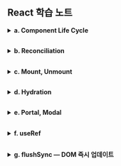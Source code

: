 ## React 학습 노트

<details><summary><strong>a. Component Life Cycle</strong></summary>

<details><summary>1. 라이프 사이클</summary>

## 정의

컴포넌트가 마운트 → 업데이트 → 언마운트로 지나가는 개념적 시간 흐름.  
이 흐름의 특정 지점에 무엇을 할 수 있는지를 규정함.

## 단계

- 렌더 단계:  
  UI 계산(부수효과 금지 = 순수성)

- 커밋 단계:  
  DOM 반영, ref 연결, 이펙트 실행  
  (Before-mutation → Mutation → Layout)

- 브라우저 페인트 후:  
패시브 이펙트(useEffect) 비동기 실행
</details>

<details><summary>2. 컴포넌트</summary>

## 클래스 컴포넌트

Hook이 나오기 전(16.8 이전) 활용되던 컴포넌트.  
ES6 class로 컴포넌트를 만들고, Method를 통해 시점을 표현.

메서드를 통해 생명주기를 세밀하고 명시적으로 관리함
(componentDidMount, componentDidUpdate, componentWillUnmount 등)

현재 표준은 함수 컴포넌트 + Hooks이지만 동작은 여전히 지원됨.  
하지만 에러 바운더리 등 몇몇 기능은 여전히 클래스 방식이 표준임.

### 특징:

- 인스턴스(this)가 존재함
- 상태 업데이트가 부분 병합으로 진행됨
- createRef로 refs 사용

## 함수 컴포넌트

함수가 props를 받아 JSX를 반환하는 형태로 활용됨.  
Hook으로 상태/이펙트/구독 등을 선언해 시점을 표현

### 특징:

- 인스턴스(this)가 없고 Hook(useState 등)으로 상태를 관리함.
- 상태 업데이트는 교체(replace)가 기본(객체 병합은 직접 수행).
- Server Components는 함수 컴포넌트만 지원함(Hook 사용 불가).
</details>
<details><summary>3. 클래스 컴포넌트 ↔ 함수 컴포넌트</summary>

## 컴포넌트별 라이프사이클 대응표
각 생명주기 시점을 관리하는 수단 비교  
- 클래스 컴포넌트 = 전용 메서드  
- 함수 컴포넌트 = Hook

### 마운트 완료 시점 (Layout 단계, 페인트 전 동기)
- 클래스: `componentDidMount`
- 함수: `useLayoutEffect(() => { ... }, [])`

### 화면 렌더링 완료 후 (페인트 후 비동기)
- 클래스: 페인트 후 전용 메서드 없음 (모든 메서드가 동기 실행)
- 함수: `useEffect(() => { ... }, [deps])`

### DOM 변경 직전 스냅샷 (Before-mutation 단계)
- 클래스: `getSnapshotBeforeUpdate`
- 함수: 별도의 전용 Hook 없음  
  (ref + 렌더링 중 이전 값 저장 패턴으로 우회는 가능)

### 업데이트 완료 시점 (Layout 단계, 페인트 전 동기)
- 클래스: `componentDidUpdate`
- 함수: `useLayoutEffect(() => { ... }, [deps])`

### 정리(Cleanup) 시점
언마운트 시:
- 클래스: `componentWillUnmount`
- 함수: `useEffect`/`useLayoutEffect`의 cleanup 함수

재실행 전 정리:
- 클래스: 별도 메서드 없음 (componentDidUpdate 내부에서 수동 처리)
- 함수: `useEffect`/`useLayoutEffect`의 cleanup 함수가 자동 실행
  - `useEffect` cleanup: 페인트 후 비동기 실행
  - `useLayoutEffect` cleanup: Layout 단계에서 동기 실행 (페인트 전)

### 리렌더링 방지 최적화
- 클래스: `shouldComponentUpdate` (컴포넌트 내부에서 직접 제어)
- 함수: `React.memo` (컴포넌트 외부에서 래핑) + `useMemo`/`useCallback` (보조)

</details>

 </details>

##

<details><summary><strong>b. Reconciliation</strong></summary>
<details><summary>렌더 단계 (render phase)</summary>

## 정의

컴포넌트 함수를 호출해서 다음 UI 스냅샷을 계산하는 단계.

## 작업

훅 실행(useState, useMemo, useRef 등), JSX 생성,  
이전 트리와 비교해 fiber 플래그/이펙트 리스트 준비(무엇을 바꿀지 표기).

## 특징

- DOM을 **조작하지 않고**, 무엇을 그릴지 **순수하게** 계산만 함.
- Concurrent 모델에서는 우선순위에 따라 **중단·재개·취소**될 수 있음.  
  → 이 시점의 DOM은 **확정되지 않았을 수 있음**.

</details>
<details>
<summary>Concurrent 모델이란</summary>

## 정의

React 18부터의 렌더링 모델로, 렌더 단계를 우선순위에 따라 중단·재개·취소하여,  
급한 작업 (클릭,타이핑,스크롤)을 우선적으로 처리 후
렌더를 재개하는 방식  
→체감 성능을 높일 수 있음.

병렬(멀티스레드)로 동시에 실행하는 게 아닌,  
한 스레드에서 우선순위를 바꿔가는 협력적 스케줄링 방식.

## 왜?

기존(동기) 렌더링은 한 번 시작하면 끝날 때까지 메인 스레드를 점유  
→ 입력 지연, 끊김

## 업데이트 우선순위

모든 업데이트를 비동기로 만드는 것이 아님.  
긴급(urgent) 업데이트는 여전히 즉시(동기) 커밋될 수 있고,  
startTransition으로 감싼 전환(transition) 업데이트는 중단·재개·취소 가능한 낮은 우선순위로 처리됨.

## Concurrent모델에서는

커밋 단계는 여전히 원자적(atomic)이지만  
(한 번 커밋되면 화면이 그 상태로 일관되게 바뀜.)

렌더 단계는 중단 가능(interruptible)함.

따라서 렌더 단계에서는 아직 실제 DOM 노드가 존재하지 않거나 확정되지 않을 수 있음  
→ 렌더 중엔 DOM ref가 아직 없을 수 있고, 소유권/시점/조건에 따라 null이 될 수 있다.

## 커밋 단계의 원자성

커밋의 원자성은 '루트(root)' 단위임.  
여러 루트(예: 별도 포털) 사용 시 각 루트가 독립적으로 커밋될 수 있음.

</details>
<details><summary>커밋 단계 (commit phase)</summary>

## 정의

렌더 단계에서 준비된 변경을 실제 DOM에 반영하고  
관련 이펙트를 실행하는 단계.

## 작업 흐름

### Before-Mutation:

DOM 변경 직전에 필요한 읽기/주입 작업을 처리.  

실행 순서:
1. useInsertionEffect cleanup (이전 렌더의)
2. useInsertionEffect (현재 렌더의)
3. useLayoutEffect cleanup (이전 렌더의, 업데이트 시에만)
4. getSnapshotBeforeUpdate (클래스 컴포넌트)


- useInsertionEffect:
  DOM 변경 전 CSS-in-JS로 스타일을 동기 삽입할 때 사용하는 훅.  (규칙을 세팅)  
  DOM을 읽거나 레이아웃을 측정해서는 안 됨.

- useLayoutEffect cleanup (업데이트 시):
  DOM이 변경되기 직전, 이전 렌더의 useLayoutEffect를 정리.  
  이 시점에서 변경 전 DOM 상태를 측정/캡처할 수 있음.

- getSnapshotBeforeUpdate:  
  변경 직전 마지막 DOM 상태를 캡처해서, 변경 후 활용하는 스냅샷 전달 메커니즘.  
  componentDidUpdate에서 이 스냅샷을 받아 활용 가능.
  (예: 스크롤 위치 복원 등)

- useInsertionEffect (react18 이후 추가):  
  CSS-in-JS가 스타일을 삽입하는 매우 한정된 용도를 위한 훅.  
  DOM 변경 전에 동기적으로 실행되며, DOM을 읽거나 변경하면 안됨.

### Mutation:

Mutation이 끝나면 DOM 트리는 새로운 상태로 바뀌지만,
아직 브라우저 레이아웃 계산이나 페인트는 일어나지 않음.

- DOM 노드 변경(추가/삭제/속성 업데이트)
- 제거될 노드의 ref 분리(detach)
- 새로 추가될 노드의 ref 연결(attach)

### Layout:

새 DOM이 완성되었지만 화면에 그려지지는 않은 상태.
따라서 레이아웃 측정이 가능하며, 스타일/위치를 조정해도 깜빡임 없이 반영 가능.

- ref 최종 확정 (필요시 추가 업데이트)
- useLayoutEffect 실행
- componentDidMount / componentDidUpdate 실행

useLayoutEffect 활용:
- DOM 측정 후 레이아웃에 영향을 주는 변경
- 포커스/스크롤 위치 즉시 조정
- 애니메이션 시작 전 초기 상태 설정
- 깜빡임 방지가 필요한 동기 DOM 조작

무거운 작업을 useLayoutEffect로 수행 시 페인트가 지연됨 
→ 화면이 늦게 그려져 UX에 안좋은 영향을 끼침
→ useEffect로 미루거나 작업을 최적화 해야함.

### Paint:

커밋 단계가 끝난 후, 브라우저가 화면을 실제로 그리는 단계.
제어권이 브라우저로 넘어가 레이아웃 계산 → 페인트 수행

이 단계부터 DOM 및 스타일 수정 시 깜빡임, 점프 등이 발생함. (추가 계산 -> 재페인트 수행)
→ useLayoutEffect를 활용하여 Layout 단계에서 수행되도록 구현

### Passive Effects:

실행 순서:
1. useEffect cleanup (이전 렌더의)
2. useEffect (현재 렌더의)

- 화면이 이미 업데이트된 후 실행되므로 비차단(non-blocking) 방식으로 스케줄링됨
- 따라서 레이아웃이나 페인트에 영향을 주지 않는 부수 효과 처리에 적합

## useLayoutEffect + ref 패턴

### 스냅샷 읽기(“변경 직전”):

이전 커밋의 useLayoutEffect 클린업 안에서 DOM 측정/상태 캡처  
→ ref에 저장
(Before-mutation이므로 변경 전 DOM에 접근 가능.)

### 스냅샷 적용(“변경 직후”):

이번 커밋의 useLayoutEffect 에서 ref에 저장해둔 스냅샷을 사용해 동기 보정  
(스크롤 복원, 포커스/크기 조정 등).

</details>
<details><summary>비차단 작업이란?</summary>

## 정의

브라우저가 DOM 패치 → 레이아웃 계산 → 페인트를 끝내고  
화면을 보여준 뒤에 실행되어도 되는, 렌더·레이아웃에 즉시 영향이 없는 작업.  
일반적으로 useEffect에서 하는 작업들이 해당함. (페인트 후 실행)

## 예시

- 네트워크 요청 시작/취소(Fetch, WebSocket 구독 설치·해제)
- 이벤트 리스너 등록/해제(window.addEventListener 등)
- 로깅/분석, 성능 측정, Sentry 보고
- 타이머/인터벌 설정·해제
- 비동기 데이터로 비중요 상태 갱신(갱신 후 UI가 깜빡임 없이 업데이트 됨)

- 브라우저 API 중 화면 배치에 영향이 없는 것들(navigator 접근 등)

## 반대로 '차단'될 수 있는 작업(→ useLayoutEffect 권장)

페인트 이전에 끝나야 깜빡임/점프가 없는 작업들

- DOM 측정 후 바로 스타일/클래스 변경(레이아웃에 영향)  
  예: getBoundingClientRect() → 위치 계산 → 클래스 적용

- 즉시 포커스/스크롤 위치 조정(focus(), scrollIntoView())

- 레이아웃에 영향을 주는 동기 계산/동기 스타일 변경

</details>
</details>
</details>

##

<details><summary><strong>c. Mount, Unmount</strong></summary>

<details><summary>1. Mount</summary>

## 정의

컴포넌트가 처음으로 React 트리에 추가되고,  
DOM이 생성/연결되며, state와 refs가 초기화되는 시점

## 예시

- 조건부 렌더에서 show=false → true 로 변경되어 노드가 새로 생성될 때    
- 키(key) 변경으로 이전 노드가 새 노드로 교체될 때  
  (key가 바뀌면 React는 완전히 다른 컴포넌트로 인식 → 언마운트 후 마운트)
- 라우트 전환 등으로 새 페이지나 컴포넌트가 렌더링 될 때
- 리스트에 새 항목이 추가될 때

## 마운트 시 실행 순서

1. Render 단계:
- 컴포넌트 함수 실행
- 훅 초기화 (useState, useRef 등)
- JSX 생성

2. Commit 단계 - Before-Mutation:
- useInsertionEffect 실행

**3. Commit 단계 - Mutation:
- DOM 노드 생성 및 삽입
- ref 연결

**4. Commit 단계 - Layout:
- useLayoutEffect 실행 (동기, 페인트 전)
- componentDidMount 실행

**5. Paint:**
- 브라우저가 화면에 그림

**6. Commit - Passive Effects:**
- useEffect 실행 (비동기, 페인트 후)
</details>

<details><summary>2. Unmount</summary>

## 정의

컴포넌트가 React 트리에서 제거되고,  
관련된 모든 리소스(state, refs, 이펙트)가 정리되는 시점.

## 예시

- 조건부 렌더링에서 `true → false`로 변경되어 노드가 제거될 때
- `key` 변경으로 기존 노드가 새 노드로 교체될 때
- 부모 컴포넌트가 언마운트되어 자식도 함께 제거될 때
- 라우트 전환으로 이전 페이지나 컴포넌트가 사라질 때
- 리스트에서 항목이 제거될 때

## 언마운트 직전

(커밋 중, 페인트 전) useLayoutEffect cleanup 실행  
→ DOM이 제거되기 직전에 동기 정리 기회  
(Mutation 이후에도 해당 노드의 DOM/refs가 존재할 경우)

## 언마운트 시 실행 순서

1. Render 단계:
- 새 트리 계산 (해당 노드 제외)

2. Commit 단계 - Before-Mutation:
- useInsertionEffect cleanup 실행 (동기)

3. Commit 단계 - Mutation:
- DOM 노드 제거
- ref 분리 (ref.current = null)

4. Commit 단계 - Layout:
- useLayoutEffect cleanup 실행 (동기, 페인트 전)
- componentWillUnmount 실행
- 이미 DOM이 제거된 후이므로 해당 노드의 ref.current는 null

5. Paint 단계:
- 브라우저가 변경된 화면을 그림

6. Commit 단계 - Passive Effects:
- useEffect cleanup 실행 (비동기, 페인트 후)
- 구독 해제, 타이머 정리, 리스너 제거 등

</details>

<details><summary>3. 참고</summary>

## 언마운트 관련 주의사항

### ref 접근 시 주의
- ref는 Mutation 단계에서 먼저 null로 분리됨
- Layout 단계의 useLayoutEffect cleanup에서 ref.current는 이미 null
- 언마운트 시점에 ref를 신뢰해서는 안 됨

### 언마운트 후 setState
- 언마운트된 컴포넌트에서 setState 호출 시 경고 발생 및 무시됨
- 비동기 작업(fetch, setTimeout 등)은 cleanup에서 반드시 취소/정리해야 함

## 숨김 vs 언마운트

- `display: none`, `visibility: hidden`: 언마운트 아님 (DOM 존재, state 유지)
- 조건부 렌더링 (`{show && <Component />}`): 언마운트됨 (DOM 제거, state 초기화)

## StrictMode

개발 모드에서 StrictMode는 초기 마운트 직후:
1. 즉시 언마운트 (모든 cleanup 실행)
2. 다시 재마운트 (모든 이펙트 재실행)

→ 이펙트 cleanup이 제대로 작성되었는지 검증하는 용도  
→ 프로덕션에서는 발생하지 않음

## 서버 사이드 렌더링 (SSR)

- 서버에는 브라우저 DOM이 없으므로 마운트 / 이펙트가 실행되지 않음
- useEffect, useLayoutEffect는 서버에서 실행 안 됨
- 클라이언트 하이드레이션 시점에 마운트로 간주되어 이펙트 실행

</details>
</details>

##

<details><summary><strong>d. Hydration</strong></summary>

## 정의

서버가 미리 렌더링한 정적 HTML을 클라이언트에서 JS를 통해 인터랙티브하게 만드는 과정.
React가 HTML에 이미 있는 DOM을 재사용하여 React 앱을 연결(attach)하는 것.  
(이벤트 리스너 등록, ref 연결, 마운트 시점에 이펙트 실행)

## 흐름

### 서버:
- `renderToString` 또는 스트리밍 SSR로 HTML 생성 및 전송

### 브라우저:
1. HTML 먼저 페인트 (사용자에게 즉시 표시)
2. JS 번들 다운로드 및 실행
3. `hydrateRoot` 호출

### React:
1. 기존 DOM과 컴포넌트 트리 매칭
2. 이벤트 리스너 및 ref 연결
3. 이펙트 실행

→ 사용자는 콘텐츠를 먼저 보고, 곧이어 상호작용이 가능해짐

## SSR 하이드레이션 시점별 타임라인

하이드레이션도 일반 마운트와 동일한 커밋 서브-단계를 거치지만

비교 대상이 “이전 클라이언트 트리”가 아니라 “서버가 만든 실제 DOM(SSR 마크업)” 이라는 점이 다름

### (SSR) 초기 표시

서버가 만든 HTML이 먼저 그려져 이미 화면에 보이는 상태.
(아직 React 이벤트/효과/refs는 붙지 않았음)

### 렌더 단계 (Render Phase)

- 서버 HTML(실제 DOM)과 클라이언트 컴포넌트 트리를 비교
- 다음 UI 스냅샷 계산
- DOM 조작 없음, 이펙트 실행 없음
- 불일치 발견 시 플래그 표시

### 커밋 단계 (commit phase)

- Before-mutation:  
  하이드레이션은 “마운트”이므로  
  이전 커밋의 클린업 및 스냅샷은 없음  
  useInsertionEffect 가 있는 경우 동기적으로 실행되어  
  스타일 삽입 등을 처리함. (DOM 읽기 또는 변경 금지)

- Mutation:  
  이상적으론 DOM 변경이 없지만(=서버 HTML 재사용),
  불일치가 있는 경우 최소한의 DOM 수정으로 보정 작업이 이루어짐.
  (첫 마운트 이므로 이전 ref가 없어 Detach도 없음)

- Layout:  
  이 시점에서 ref가 attach되어 ref.current가 유효해짐.  
  attach 이후 이번 커밋의 useLayoutEffect가 동기 실행됨.  
  → 이 시점에서 DOM 측정, 동기 포커스/스크롤/스타일 보정을 안전하게 수행.  
  (클래스 컴포넌트라면 componentDidMount도 이때 실행됨.)

- Paint:  
  브라우저가 변경분을 그림.  
  SSR로 이미 렌더링된 경우: 차이가 있는 부분만 재페인트
  불일치로 재생성된 경우: 해당 부분 새로 페인트

- Passive effects:  
  페인트 후 비동기로 이번 커밋의 useEffect 실행.  
  로깅/구독/페칭 등 비차단 작업을 이때 처리.

### 한 줄 요약

ref.attach → useLayoutEffect → Paint → useEffect(비동기)

하이드레이션에서도 순서는 동일하며,  
ref를 신뢰할 수 있는 최초 시점은 Layout 단계임.

### 참고/주의

- 개발 모드 Strict Mode에선 마운트 이펙트(레이아웃/패시브)가 즉시 unmount→remount 되어  
   2번 호출되는 것처럼 보이는 검증 동작이 있음.

- 루트/하이드레이션 경계(boundary)가 여러 개면  
  각 경계 단위로 원자적 커밋이 일어나 독립적으로 위 순서를 따름.

## 하이드레이션의 렌더 단계

하이드레이션도 “렌더 → 커밋”의 동일한 큰 흐름을 따르며,
리컨실리에이션의 비교 기준이 서버 DOM 이라는 점만 다름.

### 불일치(mismatch) 처리

경미한 불일치 (속성 차이 등):
- 경고 표시
- 커밋 단계에서 속성 보정
- 기존 DOM 재사용

중대한 불일치 (구조가 다름):
- 경고 표시
- 해당 서브트리 폐기
- 클라이언트 렌더링으로 재생성

### Concurrent + SSR

React 18에선 선택적/점진적 하이드레이션(Suspense 경계 등)로 우선순위에 따라 부분적으로 리컨실리에이션을 진행하고 필요 시 중단·재개도 가능함.

## 하이드레이션이 아닌 경우

- CSR 초기 마운트:  
  HTML 없이 JS가 DOM을 처음부터 생성

- 리렌더:  
  이미 하이드레이션이 끝난 뒤의 일반적인 상태 업데이트

- 단순 표시/숨김:  
  DOM을 유지한 채 CSS로 숨기는 건 하이드레이션과 무관

### 불일치(mismatch) 처리

서버 HTML과 클라이언트 렌더 결과가 다를 경우  
React가 경고를 띄우고, 그 서브트리만 폐기·재생성할 수 있음  
(이 경우 해당 부분은 DOM을 새로 만듦).

## 불일치를 유발하는 원인

- 랜덤/시간 의존 값(예: Date.now()), locale 차이

- 서버/클라이언트에서 다른 데이터 소스

- ID/키 불일치

- 의도적 차이는 suppressHydrationWarning 등으로 최소화

## 장점

초기 콘텐츠가 빨리 보임(SEO/퍼포먼스), TTFB/FP 개선

## 단점

JS 번들 다운로드·실행 + 하이드레이션 비용이 추가(복잡한 페이지일수록 큼)

</details>

##

<details><summary><strong>e. Portal, Modal</strong></summary>

## 포탈(Portal)

- 렌더링될 코드를 **다른 DOM 위치로 옮겨주는 기술**
- `ReactDOM.createPortal`을 활용

## 모달과 포탈의 관계

- 모달은 포탈 없이도 구현 가능하지만, 이 경우 **컴포넌트의 하위 요소**로 렌더링됨
- 시각적으로 **페이지 최상단 레이어**에 위치하는 모달이  
  다른 요소의 하위에 존재하는 것은 **논리적으로 맞지 않음**
- 포탈을 사용하면 모달을 최상단에 위치시켜 이러한 점을 해소 가능

## 포탈을 사용하는 이유

1. **스타일 안정성 & 컨텍스트 분리**
   - DOM 계층을 분리해 다른 컴포넌트로부터 독립
   - 스타일 및 이벤트 간섭 최소화
2. **접근성 & 포커스 관리**
   - 전역 위치에서 포커스 트랩 / 스크린리더 흐름(`aria-modal`, `role="dialog"`)을 일관되게 적용
   - 배경 스크롤 잠금, ESC 닫기, 배경 클릭 등 전역 이벤트 관리에 용이
3. **일관된 z-index 정책**
   - 레이어 우선순위를 예측 가능하게 유지
4. **테스트 & 유지보수 용이성**
   - 구조적으로 페이지 최상단에 고정 → 동작이 단순해짐

</details>

##

<details><summary><strong>f. useRef</strong></summary>

<details><summary> 요약 </summary>

### useState:

값이 바뀌면 렌더링이 필요한 UI 상태에 사용.

### useRef:

값이 바뀌어도 렌더링이 불필요한 내부 값/DOM 노드/외부 인스턴스에 사용.  
→ 포커스·스크롤·측정에 적합.

### forwardRef:

부모가 준 ref를 자식의 실제 DOM으로 전달.(리액트 19 이전)

### useImperativeHandle:

부모에 선택적 메서드만 노출(캡슐화)해 내부 DOM 의존을 줄임.

</details>

## 정의

컴포넌트가 리렌더링되어도 유지되지만  
값이 변경되어도 렌더링을 유발하지 않는 참조를 만들어주는 Hook.

## 특징

- 지속성:  
  렌더 사이에 값이 유지됨 (컴포넌트의 메모리 역할).

- 비반응성:  
  ref.current 변경은 리렌더를 유발하지 않음.

- 안정적 식별자:  
  같은 컴포넌트 생애 동안 ref 객체 자체는 변하지 않음.

- DOM 연결:  
  JSX에서 ref 속성에 넣으면 커밋 단계에 DOM 노드가 연결 또는 해제됨

- 인스턴스 필드의 대체품:  
  클래스의 인스턴스 필드 같은 용도에 대응.

## 기본 동작

- JSX에서 DOM 속성으로 'ref={myRef}'를 달면  
  커밋 단계에 'myRef.current = 해당 DOM'이 됨

- DOM이 언마운트 또는 변경되면 myRef.current = null

- React는 DOM 직접 조작 API를 제공하지 않음 → ref로 DOM을 얻어 브라우저 API 사용

## 설정 시점

ref.current는 커밋 단계에서 설정/해제됨.

- Mutation 단계: 이전 ref 분리(null 세팅)
- Layout 단계: 새 DOM에 ref 최종 연결, 이어서 useLayoutEffect 실행

첫 렌더 중에는 DOM이 없으므로 ref.current === null.

## 사용 시점

Layout 단계에서 ref가 Attach된 직후 ref.current를 신뢰할 수 있음.  
따라서 useLayoutEffect 및 componentDidMount/Update부터 안전하게 사용 가능.

(렌더 단계의 ref는 이전 커밋 기준 값일 수 있음.)

## 사용처

- 타이머/인터벌/타임아웃 ID 저장·취소

- DOM 접근/조작(포커스, 스크롤, 측정)

- 외부 라이브러리 인스턴스/핸들(Chart.js, Canvas, D3)

- 렌더 계산에 필요 없는 값(로그/카운터/직전 값 등)

- 레거시(jQuery/Vanilla) 코드와의 연동

## 주의사항

React가 관리하는 DOM을 파괴적으로 조작하면 안됨(충돌 위험).

- 렌더 중 ref.current를 읽거나 쓰지 않기:  
  → 필요한 정보는 state로 표현하고 이벤트 핸들러나 effect에서 다루고  
  React가 업데이트할 가능성이 없는 안전한 영역만 제한적으로 조작

### 파괴적 조작

- React가 렌더로 설정한 속성/구조를 직접 바꿔서  
  커밋 단계에서 덮어쓰이거나 불일치를 일으킬 가능성이 있는 조작.

### 비파괴적 조작

- DOM 구조나 React가 렌더로 설정한 속성은 건드리지 않고,  
  읽기/포커스/스크롤/측정/브라우저 고유 API 같은 부수효과성 작업만 하는 조작.

## 왜?

React의 단일 진실(SSOT)은 상태(state/props)이고, 이를 바탕으로 UI가 계산되는데,  
이렇게 계산된 UI를 useRef로 직접 조작하면 React의 상태와 불일치가 생김.

따라서 개발자는 무엇을 보여줄지 선언하고, 구현은 React에 위임해야 함.  
React의 구현에 간섭하면 예상치 못한 오류가 생길 수 있으며,  
\
이러한 부분이 바로 React가 선언적 UI모델이라는 특징임.

## useState vs useRef — 언제 무엇을 쓰나

### useState

- 적합:  
  변경 시 UI에 즉시 반영되어야 하는 값
  예) 입력값, 토글 상태, 로딩 여부

- 부적합(→ useRef에 적합):  
  UI에 영향이 없는 시스템 값을 useState로 관리하면 불필요한 렌더링 발생

### useRef

- 적합:  
  UI로 직접 표시하지 않는 값, 렌더링과 무관한 내부 값  
  예) 타이머/인터벌 ID, 외부 라이브러리 인스턴스, 직전 값 보관, DOM 노드 참조

- 부적합(→ useState에 적합):  
  렌더링에 영향을 주는 값, UI에 표시되는 값  
  예) 입력값, 토글 상태, 로딩 여부

useRef 변경은 렌더링을 유발하지 않음 → 화면 업데이트가 필요한 값은 useState로 관리해야 함.

## 원칙 — ref는 “탈출구”

렌더 트리 밖 작업(포커스, 스크롤, 측정, 브라우저/외부 API)에 ref 사용

## forwardRef — 부모의 ref를 자식 DOM으로 전달 (React 19 이전)

### 필요성

함수형 컴포넌트는 ref를 일반 props처럼 받지 못하므로,  
부모가 <Child ref={...} />로 준 ref를 자식의 특정 DOM에 연결하려면 **forwardRef**가 필요함.

### 언제?

- 외부 라이브러리가 자식의 실제 DOM에 포커스/위치 계산 등을 요구할 때

- 부모가 자식의 최상위 DOM에 접근해야 할 때

## useImperativeHandle — 노출 API를 “제한해서” 캡슐화

### 필요성

부모가 ref로 DOM 전체에 접근하면 자식의 내부 구조에 과도 의존하게됨  
→ 변경에 취약해짐

따라서 useImperativeHandle로 필요한 동작만 노출해 결합를 낮추는 것이 좋음.

### 효과

- 캡슐화:  
  부모는 내부 DOM 구조를 몰라도 됨

- 의존성 감소:  
  공개 API만 사용 → 유지보수성↑, 협업 안정성↑

</details>

##

<details><summary><strong>g. flushSync — DOM 즉시 업데이트</strong></summary>

## 사용처

일반적으로 setState는 비동기 배치로 처리되어 직후 DOM이 구 상태일 수 있음.  
이때 flushSync로 특정 업데이트를 동기 적용하면,  
DOM에 해당 블록 안에서 일으킨 업데이트가 반영됨 (렌더+커밋까지)

따라서 flushSync 직후에는 DOM과 바인딩된 ref를 신뢰할 수 있음

## 장점

직후 DOM 의존 코드(스크롤/측정)가 안전하게 동작

## 주의

- 과도 사용 시 배치 최적화 손실 → 꼭 필요한 곳에서만

## useRef와 활용시 예외

- Suspense 대기: 대상 컴포넌트(또는 조상)가 로딩 중이면  
  아직 커밋되지 않아 ref.current가 null일 수 있음. (이땐 fallback만 커밋됨)

- 하이드레이션: SSR 후 클라이언트에서 불일치(mismatch) 가 있으면  
  해당 서브트리는 폐기·재생성될 수 있어, 순간적으로 ref가 null→DOM으로 바뀔 수 있음.

### 따라서

가능하면 **레이아웃 의존 로직은 useLayoutEffect**에서 처리(가장 견고).

같은 이벤트 틱에 즉시 DOM이 필요할 때만 flushSync를 소량 사용.

</details>
